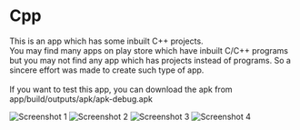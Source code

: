 # Cpp
This is an app which has some inbuilt C++ projects.
<br> You may find many apps on play store which have inbuilt C/C++ programs but you may not find any app which has projects instead of programs. So a sincere effort was made to create such type of app. <br/>
<br> If you want to test this app, you can download the apk from app/build/outputs/apk/apk-debug.apk <br/>

![Screenshot 1](https://s30.postimg.org/gqkbvjbst/Screenshot_2016_12_30_23_28_53_526_com_example_u.png)
![Screenshot 2](https://s30.postimg.org/fcsp08cjh/Screenshot_2016_12_30_23_28_59_486_com_example_u.png)
![Screenshot 3](https://s30.postimg.org/cwqvmdugt/Screenshot_2016_12_30_23_29_24_729_com_example_u.png)
![Screenshot 4](https://s30.postimg.org/bvqmx9dh9/Screenshot_2016_12_30_23_29_34_925_com_example_u.png)
